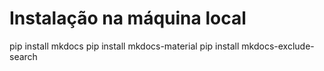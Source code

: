 # Instalação na máquina local

pip install mkdocs
pip install mkdocs-material
pip install mkdocs-exclude-search